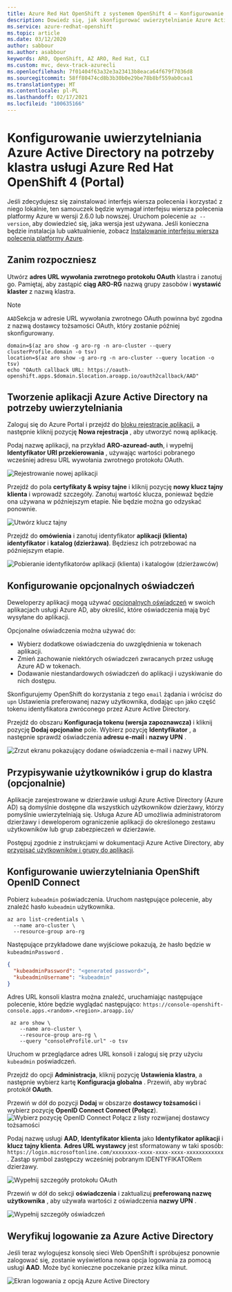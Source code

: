 ```yaml
---
title: Azure Red Hat OpenShift z systemem OpenShift 4 — Konfigurowanie uwierzytelniania Azure Active Directory przy użyciu Azure Portal i konsoli sieci Web OpenShift
description: Dowiedz się, jak skonfigurować uwierzytelnianie Azure Active Directory dla klastra Red Hat OpenShift systemu Azure z systemem OpenShift 4 przy użyciu Azure Portal i konsoli sieci Web OpenShift
ms.service: azure-redhat-openshift
ms.topic: article
ms.date: 03/12/2020
author: sabbour
ms.author: asabbour
keywords: ARO, OpenShift, AZ ARO, Red Hat, CLI
ms.custom: mvc, devx-track-azurecli
ms.openlocfilehash: 7f01404f63a32e3a23413b8eaca64f679f7036d8
ms.sourcegitcommit: 58ff80474cd8b3b30b0e29be78b8bf559ab0caa1
ms.translationtype: MT
ms.contentlocale: pl-PL
ms.lasthandoff: 02/17/2021
ms.locfileid: "100635166"
---
```

# <a name="configure-azure-active-directory-authentication-for-an-azure-red-hat-openshift-4-cluster-portal"></a>Konfigurowanie uwierzytelniania Azure Active Directory na potrzeby klastra usługi Azure Red Hat OpenShift 4 (Portal)

Jeśli zdecydujesz się zainstalować interfejs wiersza polecenia i korzystać z niego lokalnie, ten samouczek będzie wymagał interfejsu wiersza polecenia platformy Azure w wersji 2.6.0 lub nowszej. Uruchom polecenie `az --version`, aby dowiedzieć się, jaka wersja jest używana. Jeśli konieczna będzie instalacja lub uaktualnienie, zobacz [Instalowanie interfejsu wiersza polecenia platformy Azure](/cli/azure/install-azure-cli?view=azure-cli-latest).

## <a name="before-you-begin"></a>Zanim rozpoczniesz

Utwórz **adres URL wywołania zwrotnego protokołu OAuth** klastra i zanotuj go. Pamiętaj, aby zastąpić **ciąg ARO-RG** nazwą grupy zasobów i **wystawić klaster** z nazwą klastra.

> [!NOTE]
> `AAD`Sekcja w adresie URL wywołania zwrotnego OAuth powinna być zgodna z nazwą dostawcy tożsamości OAuth, który zostanie później skonfigurowany.

```azurecli-interactive
domain=$(az aro show -g aro-rg -n aro-cluster --query clusterProfile.domain -o tsv)
location=$(az aro show -g aro-rg -n aro-cluster --query location -o tsv)
echo "OAuth callback URL: https://oauth-openshift.apps.$domain.$location.aroapp.io/oauth2callback/AAD"
```

## <a name="create-an-azure-active-directory-application-for-authentication"></a>Tworzenie aplikacji Azure Active Directory na potrzeby uwierzytelniania

Zaloguj się do Azure Portal i przejdź do [bloku rejestracje aplikacji](https://ms.portal.azure.com/#blade/Microsoft_AAD_RegisteredApps/ApplicationsListBlade), a następnie kliknij pozycję **Nowa rejestracja** , aby utworzyć nową aplikację.

Podaj nazwę aplikacji, na przykład **ARO-azuread-auth**, i wypełnij **Identyfikator URI przekierowania** , używając wartości pobranego wcześniej adresu URL wywołania zwrotnego protokołu OAuth.

![Rejestrowanie nowej aplikacji](media/aro4-ad-registerapp.png)

Przejdź do pola **certyfikaty & wpisy tajne** i kliknij pozycję **nowy klucz tajny klienta** i wprowadź szczegóły. Zanotuj wartość klucza, ponieważ będzie ona używana w późniejszym etapie. Nie będzie można go odzyskać ponownie.

![Utwórz klucz tajny](media/aro4-ad-clientsecret.png)

Przejdź do **omówienia** i zanotuj identyfikator **aplikacji (klienta) identyfikator** i **katalog (dzierżawa)**. Będziesz ich potrzebować na późniejszym etapie.

![Pobieranie identyfikatorów aplikacji (klienta) i katalogów (dzierżawców)](media/aro4-ad-ids.png)

## <a name="configure-optional-claims"></a>Konfigurowanie opcjonalnych oświadczeń

Deweloperzy aplikacji mogą używać [opcjonalnych oświadczeń](../active-directory/develop/active-directory-optional-claims.md) w swoich aplikacjach usługi Azure AD, aby określić, które oświadczenia mają być wysyłane do aplikacji.

Opcjonalne oświadczenia można używać do:

* Wybierz dodatkowe oświadczenia do uwzględnienia w tokenach aplikacji.
* Zmień zachowanie niektórych oświadczeń zwracanych przez usługę Azure AD w tokenach.
* Dodawanie niestandardowych oświadczeń do aplikacji i uzyskiwanie do nich dostępu.

Skonfigurujemy OpenShift do korzystania z tego `email` żądania i wrócisz do `upn` Ustawienia preferowanej nazwy użytkownika, dodając `upn` jako część tokenu identyfikatora zwróconego przez Azure Active Directory.

Przejdź do obszaru **Konfiguracja tokenu (wersja zapoznawcza)** i kliknij pozycję **Dodaj opcjonalne** pole. Wybierz pozycję **Identyfikator** , a następnie sprawdź oświadczenia **adresu e-mail** i **nazwy UPN** .

![Zrzut ekranu pokazujący dodane oświadczenia e-mail i nazwy UPN.](media/aro4-ad-tokens.png)

## <a name="assign-users-and-groups-to-the-cluster-optional"></a>Przypisywanie użytkowników i grup do klastra (opcjonalnie)

Aplikacje zarejestrowane w dzierżawie usługi Azure Active Directory (Azure AD) są domyślnie dostępne dla wszystkich użytkowników dzierżawy, którzy pomyślnie uwierzytelniają się. Usługa Azure AD umożliwia administratorom dzierżawy i deweloperom ograniczenie aplikacji do określonego zestawu użytkowników lub grup zabezpieczeń w dzierżawie.

Postępuj zgodnie z instrukcjami w dokumentacji Azure Active Directory, aby [przypisać użytkowników i grupy do aplikacji](../active-directory/develop/howto-restrict-your-app-to-a-set-of-users.md#app-registration).

## <a name="configure-openshift-openid-authentication"></a>Konfigurowanie uwierzytelniania OpenShift OpenID Connect

Pobierz `kubeadmin` poświadczenia. Uruchom następujące polecenie, aby znaleźć hasło `kubeadmin` użytkownika.

```azurecli-interactive
az aro list-credentials \
  --name aro-cluster \
  --resource-group aro-rg
```

Następujące przykładowe dane wyjściowe pokazują, że hasło będzie w `kubeadminPassword` .

```json
{
  "kubeadminPassword": "<generated password>",
  "kubeadminUsername": "kubeadmin"
}
```

Adres URL konsoli klastra można znaleźć, uruchamiając następujące polecenie, które będzie wyglądać następująco: `https://console-openshift-console.apps.<random>.<region>.aroapp.io/`

```azurecli-interactive
 az aro show \
    --name aro-cluster \
    --resource-group aro-rg \
    --query "consoleProfile.url" -o tsv
```

Uruchom w przeglądarce adres URL konsoli i zaloguj się przy użyciu `kubeadmin` poświadczeń.

Przejdź do opcji **Administracja**, kliknij pozycję **Ustawienia klastra**, a następnie wybierz kartę **Konfiguracja globalna** . Przewiń, aby wybrać protokół **OAuth**.

Przewiń w dół do pozycji **Dodaj** w obszarze **dostawcy tożsamości** i wybierz pozycję **OpenID Connect Connect (Połącz**).
![Wybierz pozycję OpenID Connect Połącz z listy rozwijanej dostawcy tożsamości](media/aro4-oauth-idpdrop.png)

Podaj nazwę usługi **AAD**, **Identyfikator klienta** jako **Identyfikator aplikacji** i **klucz tajny klienta**. **Adres URL wystawcy** jest sformatowany w taki sposób: `https://login.microsoftonline.com/xxxxxxxx-xxxx-xxxx-xxxx-xxxxxxxxxxxx` . Zastąp symbol zastępczy wcześniej pobranym IDENTYFIKATORem dzierżawy.

![Wypełnij szczegóły protokołu OAuth](media/aro4-oauth-idp-1.png)

Przewiń w dół do sekcji **oświadczenia** i zaktualizuj **preferowaną nazwę użytkownika** , aby używała wartości z oświadczenia **nazwy UPN** .

![Wypełnij szczegóły oświadczeń](media/aro4-oauth-idp-2.png)

## <a name="verify-login-through-azure-active-directory"></a>Weryfikuj logowanie za Azure Active Directory

Jeśli teraz wylogujesz konsolę sieci Web OpenShift i spróbujesz ponownie zalogować się, zostanie wyświetlona nowa opcja logowania za pomocą usługi **AAD**. Może być konieczne poczekanie przez kilka minut.

![Ekran logowania z opcją Azure Active Directory](media/aro4-login-2.png)
